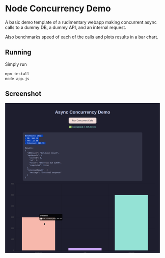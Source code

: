 # Node Concurrency Demo
A basic demo template of a rudimentary webapp making concurrent async calls to a dummy DB, a dummy API, and an internal request.


Also benchmarks speed of each of the calls and plots results in a bar chart.

## Running
Simply run 
```
npm install
node app.js
```

## Screenshot

![Screenshot of UI](screenshot.png)